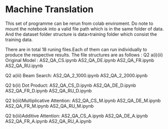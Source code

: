 # Machine Translation 

This set of programme can be rerun from colab enviroment. Do note to mount the notebook into a valid file path which is in the same folder of data. And the dataset folder structure is data>training folder which consist the training data. 

There are in total 18 runing files.Each of them can run individually to produce the respective results. The file structures are as follows :
Q2 a(i)(ii) Original Model :
AS2_QA_CS.ipynb
AS2_QA_DE.ipynb
AS2_QA_FR.ipynb
AS2_QA_RU.ipynb 

Q2 a(iii) Beam Search:
AS2_QA_2_1000.ipynb
AS2_QA_2_2000.ipynb 

Q2 b(ii) Dot Product:
AS2_QA_CS_D.ipynb
AS2_QA_DE_D.ipynb
AS2_QA_FR_D.ipynb
AS2_QA_RU_D.ipynb 

Q2 b(iii)Multiplicative Attention:
AS2_QA_CS_M.ipynb
AS2_QA_DE_M.ipynb
AS2_QA_FR_M.ipynb
AS2_QA_RU_M.ipynb 

Q2 b(iii)Additive Attention:
AS2_QA_CS_A.ipynb
AS2_QA_DE_A.ipynb
AS2_QA_FR_A.ipynb
AS2_QA_RU_A.ipynb
